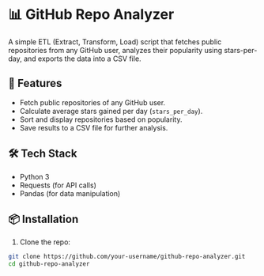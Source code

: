 # 📊 GitHub Repo Analyzer

A simple ETL (Extract, Transform, Load) script that fetches public repositories from any GitHub user, analyzes their popularity using stars-per-day, and exports the data into a CSV file.

## 🚀 Features

- Fetch public repositories of any GitHub user.
- Calculate average stars gained per day (`stars_per_day`).
- Sort and display repositories based on popularity.
- Save results to a CSV file for further analysis.

## 🛠️ Tech Stack

- Python 3
- Requests (for API calls)
- Pandas (for data manipulation)

## 📦 Installation

1. Clone the repo:

```bash
git clone https://github.com/your-username/github-repo-analyzer.git
cd github-repo-analyzer

